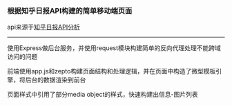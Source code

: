 ### 根据知乎日报API构建的简单移动端页面

api来源于<a href="https://github.com/izzyleung/ZhihuDailyPurify/wiki/%E7%9F%A5%E4%B9%8E%E6%97%A5%E6%8A%A5-API-%E5%88%86%E6%9E%90">知乎日报API分析</a>

---

使用Express做后台服务，并使用request模块构建简单的反向代理处理不能跨域访问的问题

前端使用app.js和zepto构建页面结构和处理逻辑，并在页面中构造了微型模板引擎，将后台的数据渲染到前台

页面样式中引用了部分media object的样式，快速构建出信息-图片列表
